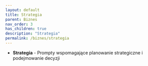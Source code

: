 ```yaml
---
layout: default
title: Strategia
parent: Biznes
nav_order: 3
has_children: true
description: "Strategia"
permalink: /biznes/strategia
---
```

- **Strategia** - Prompty wspomagające planowanie strategiczne i podejmowanie decyzji
